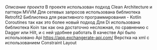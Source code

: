 *Описание проекта*
В проекте использован подход Clean Architecture и паттерн MVVM
Для сетевых запросов использована библиотека Retrofit2
Библиотека для реактивного программирования - Kotlin Coroutines так как это более новый подход
Для Di использована библиотека Koin так как она достаточно несложная, по сравнению с Dagger или Hilt, и с ней удобнее работать
В качестве Api было использовано Api https://app.exchangerate-api.com/
Верстка на xml с использованием Constraint Layout
